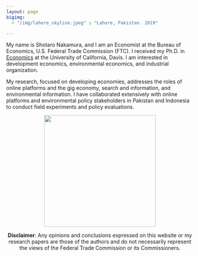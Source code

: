 ```yaml
---
layout: page
bigimg:
  - "/img/lahore_skyline.jpeg" : "Lahore, Pakistan. 2019"

---
```

My name is Shotaro Nakamura, and I am an Economist at the Bureau of Economics, U.S. Federal Trade Commission (FTC). I received my Ph.D. in [Economics](https://economics.ucdavis.edu/) at the University of California, Davis. I am interested in development economics, environmental economics, and industrial organization.

My research, focused on developing economies, addresses the roles of online platforms and the gig economy, search and information, and environmental information. I have collaborated extensively with online platforms and environmental policy stakeholders in Pakistan and Indonesia to conduct field experiments and policy evaluations.

<center>
<img src="/img/shotaro-4a.jpg" width="300">
<center>


**Disclaimer**: Any opinions and conclusions expressed on this website or my research papers are those of the authors and do not necessarily represent the views of the Federal Trade Commission or its Commissioners.
